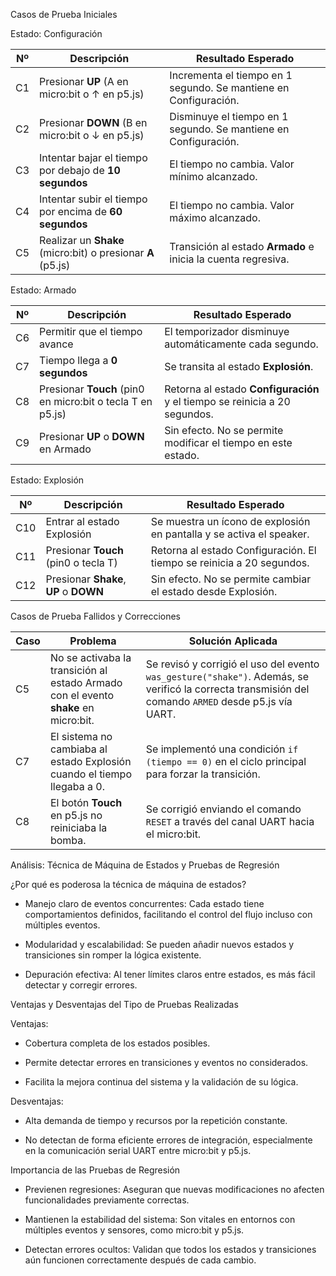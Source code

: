 Casos de Prueba Iniciales
  
Estado: Configuración

| Nº | Descripción                                                  | Resultado Esperado                                               |
| -- | ------------------------------------------------------------ | ---------------------------------------------------------------- |
| C1 | Presionar **UP** (A en micro\:bit o ↑ en p5.js)              | Incrementa el tiempo en 1 segundo. Se mantiene en Configuración. |
| C2 | Presionar **DOWN** (B en micro\:bit o ↓ en p5.js)            | Disminuye el tiempo en 1 segundo. Se mantiene en Configuración.  |
| C3 | Intentar bajar el tiempo por debajo de **10 segundos**       | El tiempo no cambia. Valor mínimo alcanzado.                     |
| C4 | Intentar subir el tiempo por encima de **60 segundos**       | El tiempo no cambia. Valor máximo alcanzado.                     |
| C5 | Realizar un **Shake** (micro\:bit) o presionar **A** (p5.js) | Transición al estado **Armado** e inicia la cuenta regresiva.    |

Estado: Armado

| Nº | Descripción                                                 | Resultado Esperado                                                         |
| -- | ----------------------------------------------------------- | -------------------------------------------------------------------------- |
| C6 | Permitir que el tiempo avance                               | El temporizador disminuye automáticamente cada segundo.                    |
| C7 | Tiempo llega a **0 segundos**                               | Se transita al estado **Explosión**.                                       |
| C8 | Presionar **Touch** (pin0 en micro\:bit o tecla T en p5.js) | Retorna al estado **Configuración** y el tiempo se reinicia a 20 segundos. |
| C9 | Presionar **UP** o **DOWN** en Armado                       | Sin efecto. No se permite modificar el tiempo en este estado.              |

Estado: Explosión

| Nº  | Descripción                            | Resultado Esperado                                                    |
| --- | -------------------------------------- | --------------------------------------------------------------------- |
| C10 | Entrar al estado Explosión             | Se muestra un ícono de explosión en pantalla y se activa el speaker.  |
| C11 | Presionar **Touch** (pin0 o tecla T)   | Retorna al estado Configuración. El tiempo se reinicia a 20 segundos. |
| C12 | Presionar **Shake**, **UP** o **DOWN** | Sin efecto. No se permite cambiar el estado desde Explosión.          |

Casos de Prueba Fallidos y Correcciones

| Caso | Problema                                                                             | Solución Aplicada                                                                                                                                    |
| ---- | ------------------------------------------------------------------------------------ | ---------------------------------------------------------------------------------------------------------------------------------------------------- |
| C5   | No se activaba la transición al estado Armado con el evento **shake** en micro\:bit. | Se revisó y corrigió el uso del evento `was_gesture("shake")`. Además, se verificó la correcta transmisión del comando `ARMED` desde p5.js vía UART. |
| C7   | El sistema no cambiaba al estado Explosión cuando el tiempo llegaba a 0.             | Se implementó una condición `if (tiempo == 0)` en el ciclo principal para forzar la transición.                                                      |
| C8   | El botón **Touch** en p5.js no reiniciaba la bomba.                                  | Se corrigió enviando el comando `RESET` a través del canal UART hacia el micro\:bit.                                                                 |


Análisis: Técnica de Máquina de Estados y Pruebas de Regresión

¿Por qué es poderosa la técnica de máquina de estados?

* Manejo claro de eventos concurrentes: Cada estado tiene comportamientos definidos, facilitando el control del flujo incluso con múltiples eventos.

* Modularidad y escalabilidad: Se pueden añadir nuevos estados y transiciones sin romper la lógica existente.

* Depuración efectiva: Al tener límites claros entre estados, es más fácil detectar y corregir errores.

Ventajas y Desventajas del Tipo de Pruebas Realizadas

Ventajas:

* Cobertura completa de los estados posibles.

* Permite detectar errores en transiciones y eventos no considerados.

* Facilita la mejora continua del sistema y la validación de su lógica.

Desventajas:

* Alta demanda de tiempo y recursos por la repetición constante.

* No detectan de forma eficiente errores de integración, especialmente en la comunicación serial UART entre micro:bit y p5.js.

 Importancia de las Pruebas de Regresión
 
* Previenen regresiones: Aseguran que nuevas modificaciones no afecten funcionalidades previamente correctas.

* Mantienen la estabilidad del sistema: Son vitales en entornos con múltiples eventos y sensores, como micro:bit y p5.js.

* Detectan errores ocultos: Validan que todos los estados y transiciones aún funcionen correctamente después de cada cambio.
















